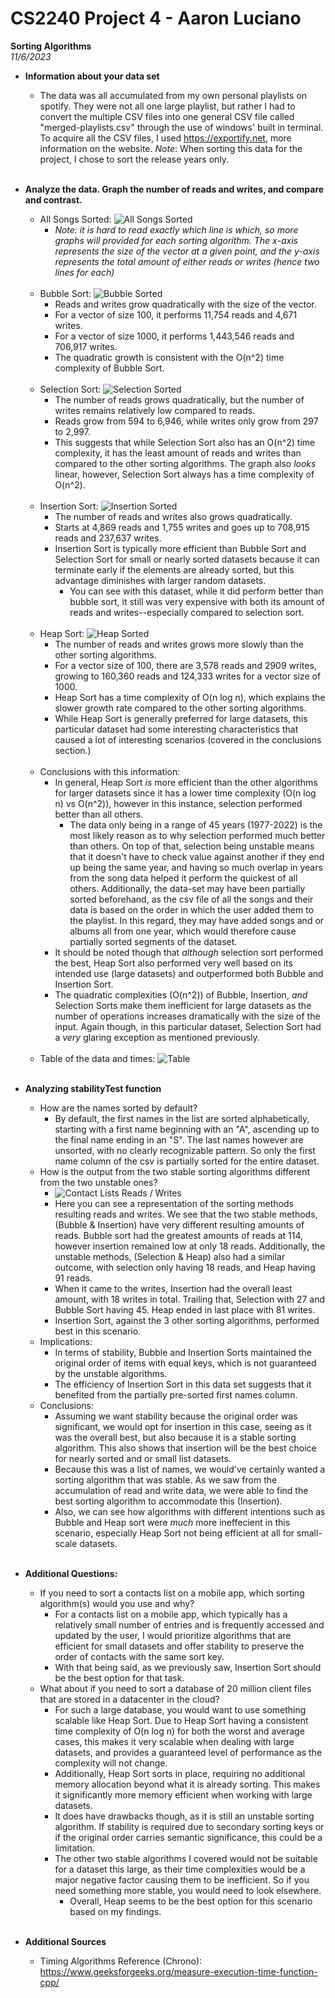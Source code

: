 # CS2240 Project 4 - Aaron Luciano
**Sorting Algorithms**<br />
*11/6/2023*

* **Information about your data set**<br />
  * The data was all accumulated from my own personal playlists on spotify. They were not all one large playlist,
    but rather I had to convert the multiple CSV files into one general CSV file called "merged-playlists.csv"
    through the use of windows' built in terminal. To acquire all the CSV files, I used https://exportify.net,
    more information on the website. *Note*: When sorting this data for the project, 
    I chose to sort the release years only.<br />
    <br />

* **Analyze the data. Graph the number of reads and writes, and compare and contrast.**<br />
  * All Songs Sorted:
  ![All Songs Sorted](data_images/allSongsSorted.png)
    * _Note: it is hard to read exactly which line is which, so more graphs will provided for each
    sorting algorithm. The x-axis represents the size of the vector at a given point, and the y-axis
    represents the total amount of either reads or writes (hence two lines for each)_<br><br>
  * Bubble Sort:
    ![Bubble Sorted](data_images/bubbleSorted.png)
    * Reads and writes grow quadratically with the size of the vector.
    * For a vector of size 100, it performs 11,754 reads and 4,671 writes.
    * For a vector of size 1000, it performs 1,443,546 reads and 706,917 writes.
    * The quadratic growth is consistent with the O(n^2) time complexity of Bubble Sort.<br><br>
  * Selection Sort:
    ![Selection Sorted](data_images/selectionSorted.png)
    * The number of reads grows quadratically, but the number of writes remains relatively low compared to reads.
    * Reads grow from 594 to 6,946, while writes only grow from 297 to 2,997.
    * This suggests that while Selection Sort also has an O(n^2) time complexity, it has the least amount of reads and writes 
    than compared to the other sorting algorithms. The graph also _looks_ linear, however, Selection Sort always has a
    time complexity of O(n^2).<br><br>
  * Insertion Sort:
    ![Insertion Sorted](data_images/insertionSorted.png)
    * The number of reads and writes also grows quadratically.
    * Starts at 4,869 reads and 1,755 writes and goes up to 708,915 reads and 237,637 writes.
    * Insertion Sort is typically more efficient than Bubble Sort and Selection Sort for small or 
    nearly sorted datasets because it can terminate early if the elements are already sorted, 
    but this advantage diminishes with larger random datasets.
      * You can see with this dataset, while it did perform better than bubble sort, it still was very expensive
      with both its amount of reads and writes--especially compared to selection sort.<br><br>
  * Heap Sort:
    ![Heap Sorted](data_images/heapSorted2.png)
    * The number of reads and writes grows more slowly than the other sorting algorithms.
    * For a vector size of 100, there are 3,578 reads and 2909 writes, growing to 160,360 reads 
    and 124,333 writes for a vector size of 1000.
    * Heap Sort has a time complexity of O(n log n), which explains the slower growth rate 
    compared to the other sorting algorithms.
    * While Heap Sort is generally preferred for large datasets, this particular dataset had some
    interesting characteristics that caused a lot of interesting scenarios (covered in the conclusions section.)<br><br>
  * Conclusions with this information:
    * In general, Heap Sort _is_ more efficient than the other algorithms for larger datasets since it has a lower 
    time complexity (O(n log n) vs O(n^2)), however in this instance, selection performed better than all others.
      * The data only being in a range of 45 years (1977-2022) is the most likely reason as to why selection performed much
      better than others. On top of that, selection being unstable means that it doesn't have to check value
      against another if they end up being the same year, and having so much overlap in years from the song data
      helped it perform the quickest of all others. Additionally, the data-set may have been partially sorted
      beforehand, as the csv file of all the songs and their data is based on the order in which the user added
      them to the playlist. In this regard, they may have added songs and or albums all from one year, which
      would therefore cause partially sorted segments of the dataset.
    * It should be noted though that _although_ selection sort performed the best, Heap Sort also performed very well
      based on its intended use (large datasets) and outperformed both Bubble and Insertion Sort.
    * The quadratic complexities (O(n^2)) of Bubble, Insertion, _and_ Selection Sorts make them inefficient for 
    large datasets as the number of operations increases dramatically with the size of the input. Again though,
    in this particular dataset, Selection Sort had a _very_ glaring exception as mentioned previously.<br><br>
  * Table of the data and times:
  ![Table](data_images/songsDataTable.png)<br><br>
* **Analyzing stabilityTest function**
  * How are the names sorted by default?
    * By default, the first names in the list are sorted alphabetically, starting with a first name beginning with
    an "A", ascending up to  the final name ending in an "S". The last names however are unsorted, with no clearly
    recognizable pattern. So only the first name column of the csv is partially sorted for the entire dataset.
  * How is the output from the two stable sorting algorithms different from the two unstable ones?
    * ![Contact Lists Reads / Writes](/data_images/contactListSorted.png)
    * Here you can see a representation of the sorting methods resulting reads and writes. We see that the two
    stable methods, (Bubble & Insertion) have very different resulting amounts of reads. Bubble sort had the greatest
    amounts of reads at 114, however insertion remained low at only 18 reads. Additionally, the unstable methods,
    (Selection & Heap) also had a similar outcome, with selection only having 18 reads, and Heap having 91 reads.
    * When it came to the writes, Insertion had the overall least amount, with 18 writes in total. Trailing that,
    Selection with 27 and Bubble Sort having 45. Heap ended in last place with 81 writes.
    * Insertion Sort, against the 3 other sorting algorithms, performed best in this scenario.
  * Implications: 
    * In terms of stability, Bubble and Insertion Sorts maintained the original order of items with equal keys, 
    which is not guaranteed by the unstable algorithms.
    * The efficiency of Insertion Sort in this data set suggests that it 
    benefited from the partially pre-sorted first names column.
  * Conclusions:
    * Assuming we want stability because the original order was significant, we would opt for insertion in this case,
    seeing as it was the overall best, but also because it is a stable sorting algorithm. This also shows that insertion
    will be the best choice for nearly sorted and or small list datasets. 
    * Because this was a list of names, we would've certainly wanted a sorting algorithm that was stable. As we saw from
    the accumulation of read and write data, we were able to find the best sorting algorithm to accommodate this (Insertion).
    * Also, we can see how algorithms with different intentions such as Bubble and Heap sort were _much_ more ineffecient
      in this scenario, especially Heap Sort not being efficient at all for small-scale datasets.<br><br>
* **Additional Questions:**
  * If you need to sort a contacts list on a mobile app, which sorting algorithm(s) would you use and why?
    * For a contacts list on a mobile app, which typically has a relatively small number of entries and is frequently 
    accessed and updated by the user, I would prioritize algorithms that are efficient for small datasets and offer 
    stability to preserve the order of contacts with the same sort key.
    * With that being said, as we previously saw, Insertion Sort should be the best option for that task.
  * What about if you need to sort a database of 20 million client files that are stored in a datacenter in the cloud?
    * For such a large database, you would want to use something scalable like Heap Sort. Due to Heap Sort having a
    consistent time complexity of O(n log n) for both the worst and average cases, this makes it very scalable when
    dealing with large datasets, and provides a guaranteed level of performance as the complexity will not change.
    * Additionally, Heap Sort sorts in place, requiring no additional memory allocation beyond what it is already sorting.
    This makes it significantly more memory efficient when working with large datasets.
    * It does have drawbacks though, as it is still an unstable sorting algorithm. If stability is required due to 
    secondary sorting keys or if the original order carries semantic significance, this could be a limitation.
    * The other two stable algorithms I covered would not be suitable for a dataset this large, as their time complexities
    would be a major negative factor causing them to be inefficient. So if you need something more stable, you would need
    to look elsewhere.
      * Overall, Heap seems to be the best option for this scenario based on my findings.
<br><br>

* **Additional Sources**<br />
  * Timing Algorithms Reference (Chrono): https://www.geeksforgeeks.org/measure-execution-time-function-cpp/

